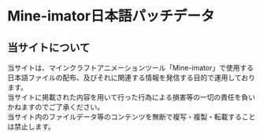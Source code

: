 # Mine-imator日本語パッチデータ
## 当サイトについて
当サイトは、マインクラフトアニメーションツール「Mine-imator」で使用する日本語ファイルの配布、及びそれに関連する情報を発信する目的で運用しております。  
当サイトに掲載された内容を用いて行った行為による損害等の一切の責任を負いかねますのでご了承ください。  
当サイト内のファイルデータ等のコンテンツを無断で複写・複製・転載することは禁止します。  
